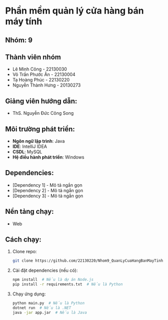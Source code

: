 # Phần mềm quản lý cửa hàng bán máy tính

## Nhóm: 9

## Thành viên nhóm

- Lê Minh Công - 22130030
- Võ Trần Phước Ân - 22130004
- Tạ Hoàng Phúc - 22130220
- Nguyễn Thành Hưng - 20130273

## Giảng viên hướng dẫn:

- ThS. Nguyễn Đức Công Song

## Môi trường phát triển:

- **Ngôn ngữ lập trình**: Java
- **IDE**: IntelliJ IDEA
- **CSDL**: MySQL
- **Hệ điều hành phát triển**: Windows

## Dependencies:

- [Dependency 1] - Mô tả ngắn gọn
- [Dependency 2] - Mô tả ngắn gọn
- [Dependency 3] - Mô tả ngắn gọn

## Nền tảng chạy:

- Web

## Cách chạy:

1. Clone repo:
   ```sh
   git clone https://github.com/22130220/Nhom9_QuanLyCuaHangBanMayTinh.git
   ```
2. Cài đặt dependencies (nếu có):
   ```sh
   npm install  # Nếu là dự án Node.js
   pip install -r requirements.txt  # Nếu là Python
   ```
3. Chạy ứng dụng:
   ```sh
   python main.py  # Nếu là Python
   dotnet run  # Nếu là .NET
   java -jar app.jar  # Nếu là Java
   ```

